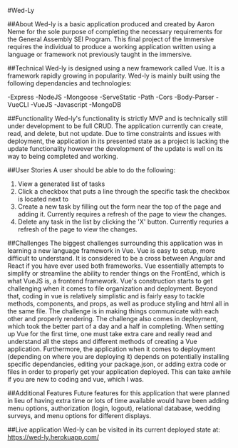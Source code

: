 #Wed-Ly

##About
Wed-ly is a basic application produced and created by Aaron Neme for the sole purpose of completing the necessary requirements for the General Assembly SEI Program. This final project of the Immersive requires the individual to produce a working application written using a language or framework not previously taught in the immersive.

##Technical
Wed-ly is designed using a new framework called Vue. It is a framework rapidly growing in popularity. Wed-ly is mainly built using the following dependancies and technologies:

-Express
-NodeJS
-Mongoose
-ServeStatic
-Path
-Cors
-Body-Parser
-VueCLI
-VueJS
-Javascript
-MongoDB

##Functionality
Wed-ly's functionality is strictly MVP and is technically still under development to be full CRUD. The application currently can create, read, and delete, but not update. Due to time constraints and issues with deployment, the application in its presented state as a project is lacking the update functionality however the development of the update is well on its way to being completed and working.

##User Stories
A user should be able to do the following:
1. View a generated list of tasks
2. Click a checkbox that puts a line through the specific task the checkbox is located next to
3. Create a new task by filling out the form near the top of the page and adding it. Currently requires a refresh of the page to view the changes.
4. Delete any task in the list by clicking the 'X' button. Currently requries a refresh of the page to view the changes.

##Challenges
The biggest challenges surrounding this application was in learning a new language framework in Vue. Vue is easy to setup, more difficult to understand. It is considered to be a cross between Angular and React if you have ever used both frameworks. Vue essentially attempts to simplify or streamline the ability to render things on the FrontEnd, which is what VueJS is, a frontend framework. Vue's construction starts to get challenging when it comes to file organization and deployment. Beyond that, coding in vue is relatively simplistic and is fairly easy to tackle methods, components, and props, as well as produce styling and html all in the same file. The challenge is in making things communicate with each other and properly rendering. The challenge also comes in deployment, which took the better part of a day and a half in completing. When setting up Vue for the first time, one must take extra care and really read and understand all the steps and different methods of creating a Vue application. Furthermore, the application when it comes to deployment (depending on where you are deploying it) depends on potentially installing specific dependancies, editing your package.json, or adding extra code or files in order to properly get your application deployed. This can take awhile if you are new to coding and vue, which I was.

##Additional Features
Future features for this application that were planned in lieu of having extra time or lots of time available would have been adding menu options, authorization (login, logout), relational database, wedding surveys, and menu options for different displays.

##Live application
Wed-ly can be visited in its current deployed state at: https://wed-ly.herokuapp.com/
